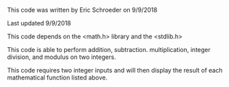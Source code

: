 This code was written by Eric Schroeder on 9/9/2018 

Last updated 9/9/2018

This code depends on the <math.h> library and the <stdlib.h>

This code is able to perform addition, subtraction. multiplication, integer division, and modulus on two integers.

This code requires two integer inputs and will then display the result of each mathematical function listed above. 
